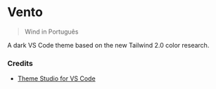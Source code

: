 # Vento

> Wind in Português

A dark VS Code theme based on the new Tailwind 2.0 color research.

### Credits

- [Theme Studio for VS Code](https://themes.vscode.one/)

